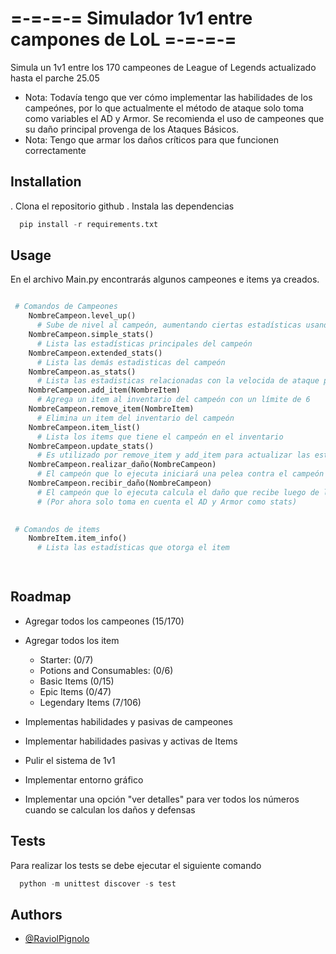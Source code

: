 # =-=-=-= Simulador 1v1 entre campones de LoL =-=-=-=
Simula un 1v1 entre los 170 campeones de League of Legends actualizado hasta el parche 25.05

- Nota: Todavía tengo que ver cómo implementar las habilidades de los campeónes, por lo que actualmente el método de ataque solo toma como variables el AD y Armor. Se recomienda el uso de campeones que su daño principal provenga de los Ataques Básicos.
- Nota: Tengo que armar los daños críticos para que funcionen correctamente

## Installation

. Clona el repositorio github
. Instala las dependencias

```python
  pip install -r requirements.txt
```
    
## Usage

En el archivo Main.py encontrarás algunos campeones e items ya creados.

```python

 # Comandos de Campeones
    NombreCampeon.level_up()
      # Sube de nivel al campeón, aumentando ciertas estadísticas usando los cálculos de League of Legends
    NombreCampeon.simple_stats()
      # Lista las estadísticas principales del campeón
    NombreCampeon.extended_stats()
      # Lista las demás estadisticas del campeón
    NombreCampeon.as_stats()
      # Lista las estadisticas relacionadas con la velocida de ataque para corroborar el correcto funcionamiento
    NombreCampeon.add_item(NombreItem)
      # Agrega un item al inventario del campeón con un límite de 6
    NombreCampeon.remove_item(NombreItem)
      # Elimina un item del inventario del campeón
    NombreCampeon.item_list()
      # Lista los items que tiene el campeón en el inventario
    NombreCampeon.update_stats()
      # Es utilizado por remove_item y add_item para actualizar las estadisticas de los campeones al darles o quitarles items
    NombreCampeon.realizar_daño(NombreCampeon)
      # El campeón que lo ejecuta iniciará una pelea contra el campeón dado por parámetro hasta que uno de los dos o ambos mueran
    NombreCampeon.recibir_daño(NombreCampeon)
      # El campeón que lo ejecuta calcula el daño que recibe luego de los cálculos
      # (Por ahora solo toma en cuenta el AD y Armor como stats)

      
 # Comandos de items
    NombreItem.item_info()
      # Lista las estadísticas que otorga el item

      
```

## Roadmap

- Agregar todos los campeones (15/170)

- Agregar todos los item
  - Starter: (0/7)
  - Potions and Consumables: (0/6)
  - Basic Items (0/15)
  - Epic Items (0/47)
  - Legendary Items (7/106)

- Implementas habilidades y pasivas de campeones

- Implementar habilidades pasivas y activas de Items

- Pulir el sistema de 1v1

- Implementar entorno gráfico

- Implementar una opción "ver detalles" para ver todos los números cuando se calculan los daños y defensas

## Tests

Para realizar los tests se debe ejecutar el siguiente comando

```python
  python -m unittest discover -s test
```


## Authors

- [@RaviolPignolo](https://github.com/RaviolPignolo)

